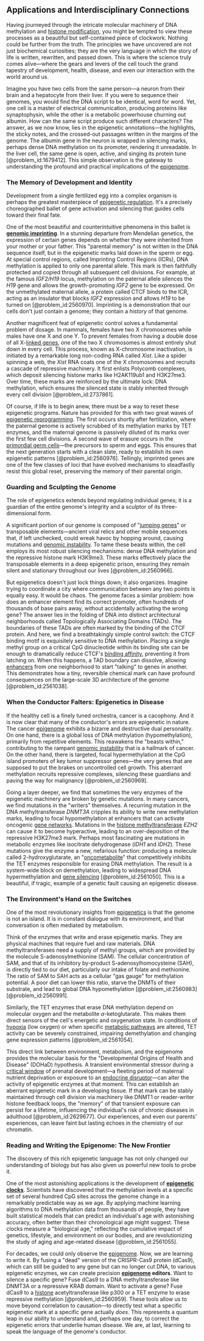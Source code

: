 ## Applications and Interdisciplinary Connections

Having journeyed through the intricate molecular machinery of DNA methylation and [histone modification](@article_id:141044), you might be tempted to view these processes as a beautiful but self-contained piece of clockwork. Nothing could be further from the truth. The principles we have uncovered are not just biochemical curiosities; they are the very language in which the story of life is written, rewritten, and passed down. This is where the science truly comes alive—where the gears and levers of the cell touch the grand tapestry of development, health, disease, and even our interaction with the world around us.

Imagine you have two cells from the same person—a neuron from their brain and a hepatocyte from their liver. If you were to sequence their genomes, you would find the DNA script to be identical, word for word. Yet, one cell is a master of electrical communication, producing proteins like synaptophysin, while the other is a metabolic powerhouse churning out albumin. How can the same script produce such different characters? The answer, as we now know, lies in the epigenetic annotations—the highlights, the sticky notes, and the crossed-out passages written in the margins of the genome. The albumin gene in the neuron is wrapped in silencing marks, perhaps dense DNA methylation on its promoter, rendering it unreadable. In the liver cell, the same gene is open, active, and singing its protein tune [@problem_id:1679412]. This simple observation is the gateway to understanding the profound and practical implications of the [epigenome](@article_id:271511).

### The Memory of Development and Identity

Development from a single fertilized egg into a complex organism is perhaps the greatest masterpiece of [epigenetic regulation](@article_id:201779). It's a precisely choreographed ballet of gene activation and silencing that guides cells toward their final fate.

One of the most beautiful and counterintuitive phenomena in this ballet is **[genomic imprinting](@article_id:146720)**. In a stunning departure from Mendelian genetics, the expression of certain genes depends on whether they were inherited from your mother or your father. This "parental memory" is not written in the DNA sequence itself, but in the epigenetic marks laid down in the sperm or egg. At special control regions, called Imprinting Control Regions (ICRs), DNA methylation is applied to only one parental allele. This mark is then faithfully protected and copied through all subsequent cell divisions. For example, at the famous *IGF2/H19* locus, methylation on the paternal allele silences the *H19* gene and allows the growth-promoting *IGF2* gene to be expressed. On the unmethylated maternal allele, a protein called CTCF binds to the ICR, acting as an insulator that blocks *IGF2* expression and allows *H19* to be turned on [@problem_id:2560970]. Imprinting is a demonstration that our cells don't just contain a genome; they contain a *history* of that genome.

Another magnificent feat of epigenetic control solves a fundamental problem of dosage. In mammals, females have two X chromosomes while males have one X and one Y. To prevent females from having a double dose of all X-[linked genes](@article_id:263612), one of the two X chromosomes is almost entirely shut down in every cell. This process, known as X-chromosome inactivation, is initiated by a remarkable long non-coding RNA called *Xist*. Like a spider spinning a web, the *Xist* RNA coats one of the X chromosomes and recruits a cascade of repressive machinery. It first enlists Polycomb complexes, which deposit silencing histone marks like H2AK119ub1 and H3K27me3. Over time, these marks are reinforced by the ultimate lock: DNA methylation, which ensures the silenced state is stably inherited through every cell division [@problem_id:2737861].

Of course, if life is to begin anew, there must be a way to reset these epigenetic programs. Nature has provided for this with two great waves of [epigenetic reprogramming](@article_id:155829). The first occurs shortly after fertilization, where the paternal genome is actively scrubbed of its methylation marks by TET enzymes, and the maternal genome is passively diluted of its marks over the first few cell divisions. A second wave of erasure occurs in the [primordial germ cells](@article_id:194061)—the precursors to sperm and eggs. This ensures that the next generation starts with a clean slate, ready to establish its own epigenetic patterns [@problem_id:2560976]. Tellingly, imprinted genes are one of the few classes of loci that have evolved mechanisms to steadfastly resist this global reset, preserving the memory of their parental origin.

### Guarding and Sculpting the Genome

The role of epigenetics extends beyond regulating individual genes; it is a guardian of the entire genome's integrity and a sculptor of its three-dimensional form.

A significant portion of our genome is composed of "[jumping genes](@article_id:153080)" or transposable elements—ancient viral relics and other mobile sequences that, if left unchecked, could wreak havoc by hopping around, causing mutations and [genomic instability](@article_id:152912). To tame these beasts within, the cell employs its most robust silencing mechanisms: dense DNA methylation and the repressive histone mark H3K9me3. These marks effectively place the transposable elements in a deep epigenetic prison, ensuring they remain silent and stationary throughout our lives [@problem_id:2560966].

But epigenetics doesn't just lock things down; it also organizes. Imagine trying to coordinate a city where communication between any two points is equally easy. It would be chaos. The genome faces a similar problem: how does an enhancer element find its correct promoter, often hundreds of thousands of base pairs away, without accidentally activating the wrong gene? The answer lies in the folding of DNA into distinct architectural neighborhoods called Topologically Associating Domains (TADs). The boundaries of these TADs are often marked by the binding of the CTCF protein. And here, we find a breathtakingly simple control switch: the CTCF binding motif is exquisitely sensitive to DNA methylation. Placing a single methyl group on a critical CpG dinucleotide within its binding site can be enough to dramatically reduce CTCF's [binding affinity](@article_id:261228), preventing it from latching on. When this happens, a TAD boundary can dissolve, allowing [enhancers](@article_id:139705) from one neighborhood to start "talking" to genes in another. This demonstrates how a tiny, reversible chemical mark can have profound consequences on the large-scale 3D architecture of the genome [@problem_id:2561038].

### When the Conductor Falters: Epigenetics in Disease

If the healthy cell is a finely tuned orchestra, cancer is a cacophony. And it is now clear that many of the conductor's errors are epigenetic in nature. The cancer [epigenome](@article_id:271511) exhibits a bizarre and destructive dual personality. On one hand, there is a global loss of DNA methylation (hypomethylation), primarily from repetitive elements. This reawakens the "beasts within," contributing to the rampant [genomic instability](@article_id:152912) that is a hallmark of cancer. On the other hand, there is targeted, focal hypermethylation at the CpG island promoters of key tumor suppressor genes—the very genes that are supposed to put the brakes on uncontrolled cell growth. This aberrant methylation recruits repressive complexes, silencing these guardians and paving the way for malignancy [@problem_id:2560969].

Going a layer deeper, we find that sometimes the very enzymes of the epigenetic machinery are broken by genetic mutations. In many cancers, we find mutations in the "writers" themselves. A recurring mutation in the DNA methyltransferase *DNMT3A* cripples its ability to write new methylation marks, leading to focal hypomethylation at enhancers that can activate oncogenic [gene networks](@article_id:262906). Mutations in the [histone methyltransferase](@article_id:191053) *EZH2* can cause it to become hyperactive, leading to an over-deposition of the repressive H3K27me3 mark. Perhaps most fascinating are mutations in metabolic enzymes like isocitrate dehydrogenase (*IDH1* and *IDH2*). These mutations give the enzyme a new, nefarious function: producing a molecule called 2-hydroxyglutarate, an "[oncometabolite](@article_id:166461)" that competitively inhibits the TET enzymes responsible for erasing DNA methylation. The result is a system-wide block on demethylation, leading to widespread DNA hypermethylation and [gene silencing](@article_id:137602) [@problem_id:2561050]. This is a beautiful, if tragic, example of a genetic fault causing an epigenetic disease.

### The Environment's Hand on the Switches

One of the most revolutionary insights from [epigenetics](@article_id:137609) is that the genome is not an island. It is in constant dialogue with its environment, and that conversation is often mediated by metabolism.

Think of the enzymes that write and erase epigenetic marks. They are physical machines that require fuel and raw materials. DNA methyltransferases need a supply of methyl groups, which are provided by the molecule S-adenosylmethionine (SAM). The cellular concentration of SAM, and that of its inhibitory by-product S-adenosylhomocysteine (SAH), is directly tied to our diet, particularly our intake of folate and methionine. The ratio of SAM to SAH acts as a cellular "gas gauge" for methylation potential. A poor diet can lower this ratio, starve the DNMTs of their substrate, and lead to global DNA hypomethylation [@problem_id:2560983] [@problem_id:2560991].

Similarly, the TET enzymes that erase DNA methylation depend on molecular oxygen and the metabolite $\alpha$-ketoglutarate. This makes them direct sensors of the cell's energetic and oxygenation state. In conditions of [hypoxia](@article_id:153291) (low oxygen) or when specific [metabolic pathways](@article_id:138850) are altered, TET activity can be severely constrained, impairing demethylation and changing gene expression patterns [@problem_id:2561054].

This direct link between environment, metabolism, and the epigenome provides the molecular basis for the "Developmental Origins of Health and Disease" (DOHaD) hypothesis. A transient environmental stressor during a [critical window](@article_id:196342) of prenatal development—a fleeting period of maternal nutrient deprivation or exposure to an [endocrine disruptor](@article_id:183096)—can alter the activity of epigenetic enzymes at that moment. This can establish an aberrant epigenetic mark in a developing tissue. If that mark can be stably maintained through cell division via machinery like DNMT1 or reader-writer histone feedback loops, the "memory" of that transient exposure can persist for a lifetime, influencing the individual's risk of chronic diseases in adulthood [@problem_id:2629677]. Our experiences, and even our parents' experiences, can leave faint but lasting echoes in the chemistry of our chromatin.

### Reading and Writing the Epigenome: The New Frontier

The discovery of this rich epigenetic language has not only changed our understanding of biology but has also given us powerful new tools to probe it.

One of the most astonishing applications is the development of **[epigenetic clocks](@article_id:197649)**. Scientists have discovered that the methylation levels at a specific set of several hundred CpG sites across the genome change in a remarkably predictable way as we age. By applying machine learning algorithms to DNA methylation data from thousands of people, they have built statistical models that can predict an individual's age with astonishing accuracy, often better than their chronological age might suggest. These clocks measure a "biological age," reflecting the cumulative impact of genetics, lifestyle, and environment on our bodies, and are revolutionizing the study of aging and age-related disease [@problem_id:2561055].

For decades, we could only observe the [epigenome](@article_id:271511). Now, we are learning to write it. By fusing a "dead" version of the CRISPR-Cas9 protein (dCas9), which can still be guided to any gene but can no longer cut DNA, to various epigenetic enzymes, we can create precision **[epigenome](@article_id:271511) editors**. Want to silence a specific gene? Fuse dCas9 to a DNA methyltransferase like DNMT3A or a repressive KRAB domain. Want to activate a gene? Fuse dCas9 to a [histone](@article_id:176994) acetyltransferase like p300 or a TET enzyme to erase repressive methylation [@problem_id:2560959]. These tools allow us to move beyond correlation to causation—to directly test what a specific epigenetic mark at a specific gene actually *does*. This represents a quantum leap in our ability to understand and, perhaps one day, to correct the epigenetic errors that underlie human disease. We are, at last, learning to speak the language of the genome's conductor.